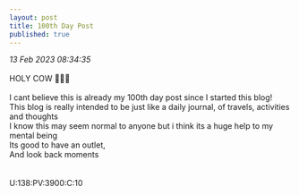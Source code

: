 ```yaml
---
layout: post
title: 100th Day Post
published: true
---
```

_13 Feb 2023 08:34:35_
<br>
<br>
HOLY COW 🐂🐂🐂
<br>
<br>
I cant believe this is already my 100th day post since I started this blog!
<br>
This blog is really intended to be just like a daily journal, of travels, activities and thoughts
<br>
I know this may seem normal to anyone but i think its a huge help to my mental being
<br>
Its good to have an outlet,
<br>
And look back moments
<br>
<br>
<br>
U:138:PV:3900:C:10
